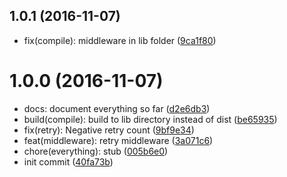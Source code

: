 <a name="1.0.1"></a>
## 1.0.1 (2016-11-07)

* fix(compile): middleware in lib folder ([9ca1f80](https://github.com/auru/unity-api-mw/commit/9ca1f80))



<a name="1.0.0"></a>
# 1.0.0 (2016-11-07)

* docs: document everything so far ([d2e6db3](https://github.com/auru/unity-api-mw/commit/d2e6db3))
* build(compile): build to lib directory instead of dist ([be65935](https://github.com/auru/unity-api-mw/commit/be65935))
* fix(retry): Negative retry count ([9bf9e34](https://github.com/auru/unity-api-mw/commit/9bf9e34))
* feat(middleware): retry middleware ([3a071c6](https://github.com/auru/unity-api-mw/commit/3a071c6))
* chore(everything): stub ([005b6e0](https://github.com/auru/unity-api-mw/commit/005b6e0))
* init commit ([40fa73b](https://github.com/auru/unity-api-mw/commit/40fa73b))



